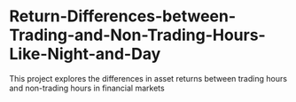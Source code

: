 # Return-Differences-between-Trading-and-Non-Trading-Hours-Like-Night-and-Day
This project explores the differences in asset returns between trading hours and non-trading hours in financial markets
